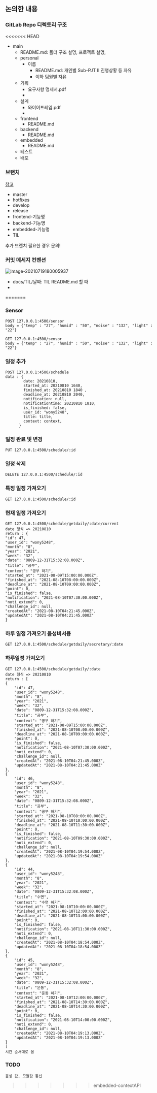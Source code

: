 ## 논의한 내용

### GitLab Repo 디렉토리 구조

<<<<<<< HEAD
- main
  - README.md: 폴더 구조 설명, 프로젝트 설명, 
  - personal
    - 이름
      - README.md: 개인별 Sub-PJT II 진행상황 등 자유
      - 이하 팀원별 자유
  - 기획
    - 요구사항 명세서.pdf
    - 
  - 설계
    - 와이어프레임.pdf
    - 
  - frontend
    - README.md
  - backend
    - README.md
  - embedded
    - README.md
  - 테스트
  - 배포

### 브랜치

[참고](https://techblog.woowahan.com/2553/)

- master
- hotfixes
- develop
- release
- frontend-기능명
- backend-기능명
- embedded-기능명
- TIL

추가 브랜치 필요한 경우 문의!



### 커밋 메세지 컨벤션

![image-20210719180005937](README.assets/image-20210719180005937.png)

- docs/TIL/날짜: TIL README.md 할 때
- 
=======
### Sensor
    POST 127.0.0.1:4500/sensor
    body = {"temp" : "27", "humid" : "50", "noise" : "132", "light" : "22"}

    GET 127.0.0.1:4500/sensor
    body = {"temp" : "27", "humid" : "50", "noise" : "132", "light" : "22"}

### 일정 추가
    POST 127.0.0.1:4500/schedule
    data : {
            date: 20210810,
            started_at: 20210810 1640,
            finished_at: 20210810 1840 ,
            deadline_at: 20210810 2040,
            notification: null,
            notificationtime: 20210810 1810,
            is_finished: false,
            user_id: "wony5248",
            title: title,
            context: context,
          }

### 일정 완료 및 변경
    PUT 127.0.0.1:4500/schedule/:id

### 일정 삭제
    DELETE 127.0.0.1:4500/schedule/:id

### 특정 일정 가져오기
    GET 127.0.0.1:4500/schedule/:id


### 현재 일정 가져오기
    GET 127.0.0.1:4500/schedule/getdaily/:date/current
    date 형식 => 20210810
    return : {
    "id": 47,
    "user_id": "wony5248",
    "month": "8",
    "year": "2021",
    "week": "32",
    "date": "0809-12-31T15:32:08.000Z",
    "title": "공부",
    "context": "공부 하기",
    "started_at": "2021-08-09T15:00:00.000Z",
    "finished_at": "2021-08-10T08:00:00.000Z",
    "deadline_at": "2021-08-10T09:00:00.000Z",
    "point": 0,
    "is_finished": false,
    "notification": "2021-08-10T07:30:00.000Z",
    "noti_extend": 0,
    "challenge_id": null,
    "createdAt": "2021-08-10T04:21:45.000Z",
    "updatedAt": "2021-08-10T04:21:45.000Z"
    }

### 하루 일정 가져오기 음성비서용
    GET 127.0.0.1:4500/schedule/getdaily/secretary/:date

### 하루일정 가져오기
    GET 127.0.0.1:4500/schedule/getdaily/:date
    date 형식 => 20210810
    return : [
    {
        "id": 47,
        "user_id": "wony5248",
        "month": "8",
        "year": "2021",
        "week": "32",
        "date": "0809-12-31T15:32:08.000Z",
        "title": "공부",
        "context": "공부 하기",
        "started_at": "2021-08-09T15:00:00.000Z",
        "finished_at": "2021-08-10T08:00:00.000Z",
        "deadline_at": "2021-08-10T09:00:00.000Z",
        "point": 0,
        "is_finished": false,
        "notification": "2021-08-10T07:30:00.000Z",
        "noti_extend": 0,
        "challenge_id": null,
        "createdAt": "2021-08-10T04:21:45.000Z",
        "updatedAt": "2021-08-10T04:21:45.000Z"
    },
    {
        "id": 46,
        "user_id": "wony5248",
        "month": "8",
        "year": "2021",
        "week": "32",
        "date": "0809-12-31T15:32:08.000Z",
        "title": "공부",
        "context": "공부 하기",
        "started_at": "2021-08-10T08:00:00.000Z",
        "finished_at": "2021-08-10T10:00:00.000Z",
        "deadline_at": "2021-08-10T11:30:00.000Z",
        "point": 0,
        "is_finished": false,
        "notification": "2021-08-10T09:30:00.000Z",
        "noti_extend": 0,
        "challenge_id": null,
        "createdAt": "2021-08-10T04:19:54.000Z",
        "updatedAt": "2021-08-10T04:19:54.000Z"
    },
    {
        "id": 44,
        "user_id": "wony5248",
        "month": "8",
        "year": "2021",
        "week": "32",
        "date": "0809-12-31T15:32:08.000Z",
        "title": "수면",
        "context": "수면 하기",
        "started_at": "2021-08-10T10:00:00.000Z",
        "finished_at": "2021-08-10T12:00:00.000Z",
        "deadline_at": "2021-08-10T13:00:00.000Z",
        "point": 0,
        "is_finished": false,
        "notification": "2021-08-10T11:30:00.000Z",
        "noti_extend": 0,
        "challenge_id": null,
        "createdAt": "2021-08-10T04:18:54.000Z",
        "updatedAt": "2021-08-10T04:18:54.000Z"
    },
    {
        "id": 45,
        "user_id": "wony5248",
        "month": "8",
        "year": "2021",
        "week": "32",
        "date": "0809-12-31T15:32:08.000Z",
        "title": "운동",
        "context": "운동 하기",
        "started_at": "2021-08-10T12:00:00.000Z",
        "finished_at": "2021-08-10T14:30:00.000Z",
        "deadline_at": "2021-08-10T14:30:00.000Z",
        "point": 0,
        "is_finished": false,
        "notification": "2021-08-10T14:00:00.000Z",
        "noti_extend": 0,
        "challenge_id": null,
        "createdAt": "2021-08-10T04:19:13.000Z",
        "updatedAt": "2021-08-10T04:19:13.000Z"
    }
    ]
    시간 순서대로 옴

### TODO
    음성 값, 모듈값 통신

>>>>>>> embedded-contextAPI
